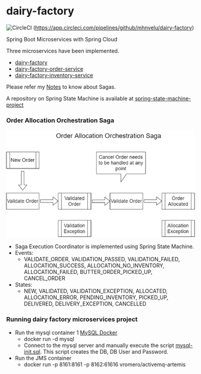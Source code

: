 # dairy-factory
![CircleCI](https://circleci.com/gh/mhnvelu/dairy-factory.svg?style=svg) (https://app.circleci.com/pipelines/github/mhnvelu/dairy-factory)

Spring Boot Microservices with Spring Cloud

Three microservices have been implemented.

- [dairy-factory](https://github.com/mhnvelu/dairy-factory)
- [dairy-factory-order-service](https://github.com/mhnvelu/dairy-factory-order-service)
- [dairy-factory-inventory-service](https://github.com/mhnvelu/dairy-factory-inventory-service)

Please refer my [Notes](NOTES.md) to know about Sagas.

A repository on Spring State Machine is available at [spring-state-machine-project](https://github.com/mhnvelu/spring-state-machine-project)

### Order Allocation Orchestration Saga
![Order Allocation Orchestration Saga](Order-Allocation-Orchestration-Saga.png)

- Saga Execution Coordinator is implemented using Spring State Machine.
- Events:
  - VALIDATE_ORDER, VALIDATION_PASSED, VALIDATION_FAILED, ALLOCATION_SUCCESS, 
  ALLOCATION_NO_INVENTORY, ALLOCATION_FAILED, BUTTER_ORDER_PICKED_UP, CANCEL_ORDER
- States:
  - NEW, VALIDATED, VALIDATION_EXCEPTION, ALLOCATED, ALLOCATION_ERROR, PENDING_INVENTORY, 
  PICKED_UP, DELIVERED, DELIVERY_EXCEPTION, CANCELLED

### Running dairy factory microservices project
- Run the mysql container 1 [MySQL Docker](https://hub.docker.com/_/mysql)
  - docker run -d mysql
  - Connect to the mysql server and manually execute the script [mysql-init.sql](src/main/resources/scripts/mysql-init.sql). 
    This script creates the DB, DB User and Password.
- Run the JMS container
  - docker run -p 8161:8161 -p 8162:61616 vromero/activemq-artemis